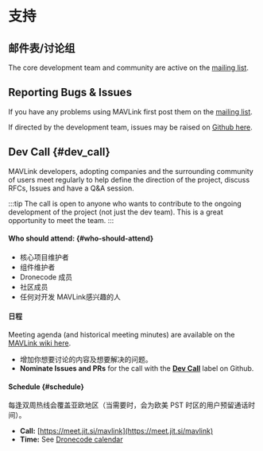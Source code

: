 # 支持

## 邮件表/讨论组

The core development team and community are active on the [mailing list](https://groups.google.com/forum/#!forum/mavlink).

## Reporting Bugs & Issues

If you have any problems using MAVLink first post them on the [mailing list](https://groups.google.com/forum/#!forum/mavlink).

If directed by the development team, issues may be raised on [Github here](https://github.com/mavlink/mavlink/issues).

## Dev Call {#dev_call}

MAVLink developers, adopting companies and the surrounding community of users meet regularly to help define the direction of the project, discuss RFCs, Issues and have a Q&A session.

:::tip
The call is open to anyone who wants to contribute to the ongoing development of the project (not just the dev team).
This is a great opportunity to meet the team.
:::

#### Who should attend: {#who-should-attend}

- 核心项目维护者
- 组件维护者
- Dronecode 成员
- 社区成员
- 任何对开发 MAVLink感兴趣的人

#### 日程

Meeting agenda (and historical meeting minutes) are available on the [MAVLink wiki here](https://github.com/mavlink/mavlink/wiki#weekly-meetingsagendas).

- 增加你想要讨论的内容及想要解决的问题。
- **Nominate Issues and PRs** for the call with the [**Dev Call**](https://github.com/mavlink/mavlink/labels/Dev%20Call) label on Github.

#### Schedule {#schedule}

每逢双周热线会覆盖亚欧地区（当需要时，会为欧美 PST 时区的用户预留通话时间）。

- **Call:** [https://meet.jit.si/mavlink](https://meet.jit.si/mavlink)
- **Time:** See [Dronecode calendar](https://www.dronecode.org/calendar/)
